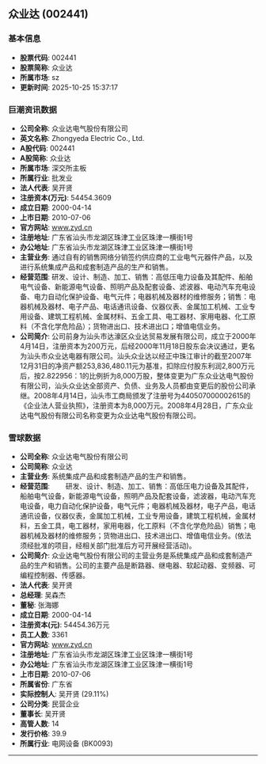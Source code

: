 ## 众业达 (002441)

### 基本信息

- **股票代码**: 002441
- **股票简称**: 众业达
- **所属市场**: sz
- **更新时间**: 2025-10-25 15:37:17

### 巨潮资讯数据

- **公司全称**: 众业达电气股份有限公司
- **英文名称**: Zhongyeda Electric Co., Ltd.
- **A股代码**: 002441
- **A股简称**: 众业达
- **所属市场**: 深交所主板
- **所属行业**: 批发业
- **法人代表**: 吴开贤
- **注册资本(万元)**: 54454.3609
- **成立日期**: 2000-04-14
- **上市日期**: 2010-07-06
- **官方网站**: www.zyd.cn
- **注册地址**: 广东省汕头市龙湖区珠津工业区珠津一横街1号
- **办公地址**: 广东省汕头市龙湖区珠津工业区珠津一横街1号
- **主营业务**: 通过自有的销售网络分销签约供应商的工业电气元器件产品，以及进行系统集成产品和成套制造产品的生产和销售。
- **经营范围**: 研发、设计、制造、加工、销售：高低压电力设备及其配件、船舶电气设备、新能源电气设备、照明产品及配套设备、滤波器、电动汽车充电设备、电力自动化保护设备、电气元件；电器机械及器材的维修服务；销售：电器机械及器材、电子产品、电话通讯设备、仪器仪表、金属加工机械、工业专用设备、建筑工程机械、金属材料、五金工具、电工器材、家用电器、化工原料（不含化学危险品）；货物进出口、技术进出口；增值电信业务。
- **公司简介**: 公司前身为汕头市达濠区众业达贸易发展有限公司，成立于2000年4月14日，注册资本为200万元，后经2000年11月18日股东会决议通过，更名为汕头市众业达电器有限公司。汕头众业达以经正中珠江审计的截至2007年12月31日的净资产额253,836,480.11元为基准，扣除应付股东利润2,800万元后，按2.822956：1的比例折为8,000万股，整体变更为广东众业达电气股份有限公司，汕头众业达全部资产、负债、业务及人员都由变更后的股份公司承继。2008年4月14日，汕头市工商局颁发了注册号为440507000002615的《企业法人营业执照》，注册资本为8,000万元。2008年4月28日，广东众业达电气股份有限公司名称变更为众业达电气股份有限公司。

### 雪球数据

- **公司全称**: 众业达电气股份有限公司
- **公司简称**: 众业达
- **主营业务**: 系统集成产品和成套制造产品的生产和销售。
- **经营范围**: 　　研发、设计、制造、加工、销售：高低压电力设备及其配件，船舶电气设备，新能源电气设备，照明产品及配套设备，滤波器，电动汽车充电设备，电力自动化保护设备，电气元件；电器机械及器材，电子产品，电话通讯设备，仪器仪表，金属加工机械，工业专用设备，建筑工程机械，金属材料，五金工具，电工器材，家用电器，化工原料（不含化学危险品）销售；电器机械及器材的维修服务；货物进出口、技术进出口、增值电信业务。(依法须经批准的项目，经相关部门批准后方可开展经营活动)。
- **公司简介**: 众业达电气股份有限公司的主营业务是系统集成产品和成套制造产品的生产和销售。公司的主要产品是断路器、继电器、软起动器、变频器、可编程控制器、传感器。
- **法人代表**: 吴开贤
- **总经理**: 吴森杰
- **董秘**: 张海娜
- **成立日期**: 2000-04-14
- **注册资本(元)**: 54454.36万元
- **员工人数**: 3361
- **官方网站**: www.zyd.cn
- **注册地址**: 广东省汕头市龙湖区珠津工业区珠津一横街1号
- **办公地址**: 广东省汕头市龙湖区珠津工业区珠津一横街1号
- **上市日期**: 2010-07-06
- **所属省份**: 广东省
- **实际控制人**: 吴开贤 (29.11%)
- **公司分类**: 民营企业
- **董事长**: 吴开贤
- **高管人数**: 14
- **发行价格**: 39.9
- **所属行业**: 电网设备 (BK0093)

---